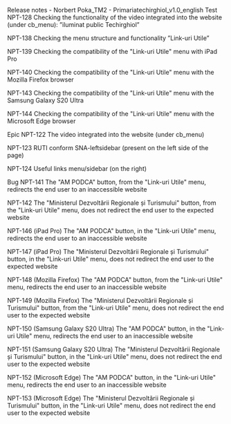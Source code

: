 Release notes - Norbert Poka_TM2 - Primariatechirghiol_v1.0_english
Test
NPT-128 Checking the functionality of the video integrated into the website (under cb_menu): ”iluminat public Techirghiol”

NPT-138 Checking the menu structure and functionality ”Link-uri Utile”

NPT-139 Checking the compatibility of the "Link-uri Utile" menu with iPad Pro

NPT-140 Checking the compatibility of the "Link-uri Utile" menu with the Mozilla Firefox browser

NPT-143 Checking the compatibility of the "Link-uri Utile" menu with the Samsung Galaxy S20 Ultra

NPT-144 Checking the compatibility of the "Link-uri Utile" menu with the Microsoft Edge browser


Epic
NPT-122 The video integrated into the website (under cb_menu)

NPT-123 RUTI conform SNA-leftsidebar (present on the left side of the page)

NPT-124 Useful links menu/sidebar (on the right)

Bug
NPT-141 The "AM PODCA" button, from the "Link-uri Utile" menu, redirects the end user to an inaccessible website

NPT-142 The "Ministerul Dezvoltării Regionale și Turismului" button, from the "Link-uri Utile" menu, does not redirect the end user to the expected website

NPT-146 (iPad Pro) The "AM PODCA" button, in the "Link-uri Utile" menu, redirects the end user to an inaccessible website

NPT-147 (iPad Pro) The "Ministerul Dezvoltării Regionale și Turismului" button, in the "Link-uri Utile" menu, does not redirect the end user to the expected website

NPT-148 (Mozilla Firefox) The "AM PODCA" button, from the "Link-uri Utile" menu, redirects the end user to an inaccessible website

NPT-149 (Mozilla Firefox) The "Ministerul Dezvoltării Regionale și Turismului" button, from the "Link-uri Utile" menu, does not redirect the end user to the expected website

NPT-150 (Samsung Galaxy S20 Ultra) The "AM PODCA" button, in the "Link-uri Utile" menu, redirects the end user to an inaccessible website

NPT-151 (Samsung Galaxy S20 Ultra) The "Ministerul Dezvoltării Regionale și Turismului" button, in the "Link-uri Utile" menu, does not redirect the end user to the expected website

NPT-152 (Microsoft Edge) The "AM PODCA" button, in the "Link-uri Utile" menu, redirects the end user to an inaccessible website

NPT-153 (Microsoft Edge) The "Ministerul Dezvoltării Regionale și Turismului" button, in the "Link-uri Utile" menu, does not redirect the end user to the expected website



